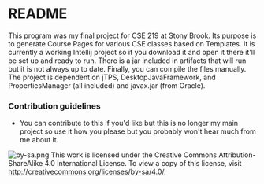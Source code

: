 # README #

This program was my final project for CSE 219 at Stony Brook. Its purpose is to generate Course Pages for various CSE classes based on Templates. It is currently a working Intellij project so if you download it and open it there it'll be set up and ready to run. There is a jar included in artifacts that will run but it is not always up to date. Finally, you can compile the files manually. The project is dependent on jTPS, DesktopJavaFramework, and PropertiesManager (all included) and javax.jar (from Oracle). 

### Contribution guidelines ###

* You can contribute to this if you'd like but this is no longer my main project so use it how you please but you probably won't hear much from me about it. 


![by-sa.png](https://bitbucket.org/repo/MrryM46/images/3765142435-by-sa.png)
This work is licensed under the Creative Commons Attribution-ShareAlike 4.0 International License. To view a copy of this license, visit http://creativecommons.org/licenses/by-sa/4.0/.